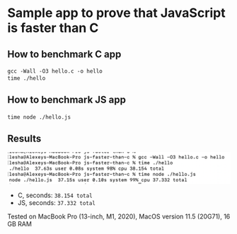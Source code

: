 # Sample app to prove that JavaScript is faster than C

## How to benchmark C app

```
gcc -Wall -O3 hello.c -o hello
time ./hello
```

## How to benchmark JS app

```
time node ./hello.js
```

## Results

![benchmarking](profile-screenshot.png "Benchmarking screenshot")

- C, seconds: `38.154 total`
- JS, seconds: `37.332 total`

Tested on MacBook Pro (13-inch, M1, 2020), MacOS version 11.5 (20G71), 16 GB RAM
